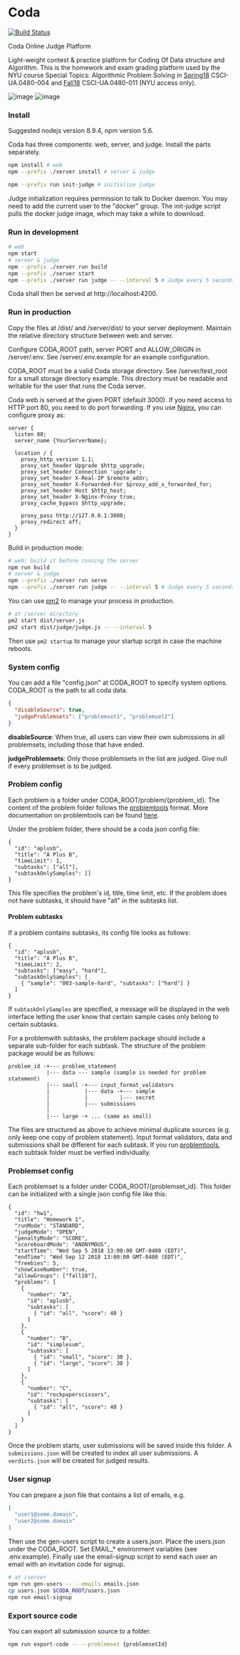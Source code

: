 # Coda

[![Build Status](https://travis-ci.org/yubowenok/coda.svg?branch=master)](https://travis-ci.org/yubowenok/coda)

Coda Online Judge Platform

Light-weight contest & practice platform for Coding Of Data structure and Algorithm.
This is the homework and exam grading platform used by the NYU course Special Topics: Algorithmic Problem Solving in [Spring18](https://cs.nyu.edu/courses/spring18/CSCI-UA.0480-004/) CSCI-UA.0480-004 and [Fall18](https://cs.nyu.edu/courses/fall18/CSCI-UA.0480-011/) CSCI-UA.0480-011 (NYU access only).

![image](https://user-images.githubusercontent.com/1314429/35206822-4d568f18-ff0d-11e7-956c-c7bea2706c20.png)
![image](https://user-images.githubusercontent.com/1314429/35206851-78459c28-ff0d-11e7-8c9d-3355124aa5fd.png)


### Install

Suggested nodejs version 8.9.4, npm version 5.6.

Coda has three components: web, server, and judge. Install the parts separately.

```bash
npm install # web
npm --prefix ./server install # server & judge

npm --prefix run init-judge # initialize judge
```

Judge initialization requires permission to talk to Docker daemon.
You may need to add the current user to the "docker" group.
The init-judge script pulls the docker judge image, which may take a while to download.


### Run in development

```bash
# web
npm start
# server & judge
npm --prefix ./server run build
npm --prefix ./server start
npm --prefix ./server run judge -- --interval 5 # Judge every 5 seconds
```

Coda shall then be served at http://localhost:4200.

### Run in production

Copy the files at /dist/ and /server/dist/ to your server deployment.
Maintain the relative directory structure between web and server.

Configure CODA_ROOT path, server PORT and ALLOW_ORIGIN in /server/.env.
See /server/.env.example for an example configuration.

CODA_ROOT must be a valid Coda storage directory.
See /server/test_root for a small storage directory example.
This directory must be readable and writable for the user that runs the Coda server.

Coda web is served at the given PORT (default 3000).
If you need access to HTTP port 80, you need to do port forwarding.
If you use [Nginx](http://nginx.org/), you can configure proxy as:
```
server {
  listen 80;
  server_name {YourServerName};

  location / {
    proxy_http_version 1.1;
    proxy_set_header Upgrade $http_upgrade;
    proxy_set_header Connection 'upgrade';
    proxy_set_header X-Real-IP $remote_addr;
    proxy_set_header X-Forwarded-For $proxy_add_x_forwarded_for;
    proxy_set_header Host $http_host;
    proxy_set_header X-Nginx-Proxy true;
    proxy_cache_bypass $http_upgrade;

    proxy_pass http://127.0.0.1:3000;
    proxy_redirect off;
  }
}
```

Build in production mode:

```bash
# web: build it before running the server
npm run build
# server & judge
npm --prefix ./server run serve
npm --prefix ./server run judge -- --interval 5 # Judge every 5 seconds
```

You can use [pm2](http://pm2.keymetrics.io/) to manage your process in production.
```bash
# at /server directory
pm2 start dist/server.js
pm2 start dist/judge/judge.js -- --interval 5
```
Then use ``pm2 startup`` to manage your startup script in case the machine reboots.

### System config

You can add a file "config.json" at CODA_ROOT to specify system options.
CODA_ROOT is the path to all coda data.

```json
{
  "disableSource": true,
  "judgeProblemsets": ["problemset1", "problemset2"]
}
```

**disableSource**: When true, all users can view their own submissions in all problemsets, including those that have ended.

**judgeProblemsets**: Only those problemsets in the list are judged. Give null if every problemset is to be judged.

### Problem config
Each problem is a folder under CODA_ROOT/problem/{problem_id}.
The content of the problem folder follows the [problemtools](https://github.com/Kattis/problemtools/) format.
More documentation on problemtools can be found [here](http://www.problemarchive.org/wiki/index.php/Problem_Format).

Under the problem folder, there should be a coda json config file:
```
{
  "id": "aplusb",
  "title": "A Plus B",
  "timeLimit": 1,
  "subtasks": ["all"],
  "subtaskOnlySamples": []
}
```
This file specifies the problem's id, title, time limit, etc.
If the problem does not have subtasks, it should have "all" in the subtasks list.

#### Problem subtasks
If a problem contains subtasks, its config file looks as follows:

```
{
  "id": "aplusb",
  "title": "A Plus B",
  "timeLimit": 2,
  "subtasks": ["easy", "hard"],
  "subtaskOnlySamples": [
    { "sample": "003-sample-hard", "subtasks": ["hard"] }
  ]
}
```
If ``subtaskOnlySamples`` are specified, a message will be displayed in the web interface letting the user know that certain sample cases only belong to certain subtasks.


For a problemwith subtasks, the problem package should include a separate sub-folder for each subtask.
The structure of the problem package would be as follows:
```
problem_id -+--- problem_statement
            |--- data --- sample (sample is needed for problem statement)
            |--- small -+--- input_format_validators
            |           |--- data -+--- sample
            |           |          |--- secret
            |           |--- submissions
            |
            |--- large -+ ... (same as small)
```

The files are structured as above to achieve minimal duplicate sources (e.g. only keep one copy of problem statement).
Input format validators, data and submissions shall be different for each subtask.
If you run [problemtools](https://github.com/Kattis/problemtools/), each subtask folder must be verfied individually.


### Problemset config
Each problemset is a folder under CODA_ROOT/{problemset_id}.
This folder can be initialized with a single json config file like this:
```
{
  "id": "hw1",
  "title": "Homework 1",
  "runMode": "STANDARD",
  "judgeMode": "OPEN",
  "penaltyMode": "SCORE",
  "scoreboardMode": "ANONYMOUS",
  "startTime": "Wed Sep 5 2018 13:00:00 GMT-0400 (EDT)",
  "endTime": "Wed Sep 12 2018 13:00:00 GMT-0400 (EDT)",
  "freebies": 5,
  "showCaseNumber": true,
  "allowGroups": ["fall18"],
  "problems": [
    {
      "number": "A",
      "id": "aplusb",
      "subtasks": [
        { "id": "all", "score": 40 }
      ]
    },
    {
      "number": "B",
      "id": "simplesum",
      "subtasks": [
        { "id": "small", "score": 30 },
        { "id": "large", "score": 30 }
      ]
    },
    {
      "number": "C",
      "id": "rockpaperscissors",
      "subtasks": [
        { "id": "all", "score": 40 }
      ]
    }
  ]
}
```
Once the problem starts, user submissions will be saved inside this folder.
A ``submissions.json`` will be created to index all user submissions.
A ``verdicts.json`` will be created for judged results.

### User signup

You can prepare a json file that contains a list of emails, e.g.

```json
[
  "user1@some.domain",
  "user2@some.domain"
]
```

Then use the gen-users script to create a users.json.
Place the users.json under the CODA_ROOT.
Set EMAIL_* environment variables (see .env.example).
Finally use the email-signup script to send each user an email with an invitation code for signup.

```bash
# at /server
npm run gen-users -- --emails emails.json
cp users.json $CODA_ROOT/users.json
npm run email-signup
```

### Export source code

You can export all submission source to a folder.

```bash
npm run export-code -- --problemset {problemsetId}
```
